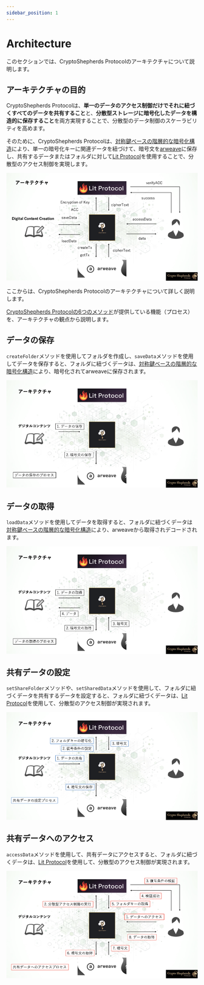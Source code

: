 ```yaml
---
sidebar_position: 1
---
```


# Architecture

このセクションでは、CryptoShepherds Protocolのアーキテクチャについて説明します。

## アーキテクチャの目的
CryptoShepherds Protocolは、**単一のデータのアクセス制御だけでそれに紐づくすべてのデータを共有すること**と、**分散型ストレージに暗号化したデータを構造的に保存すること**を両方実現することで、分散型のデータ制御のスケーラビリティを高めます。

そのために、CryptoShepherds Protocolは、[対称鍵ベースの階層的な暗号化構造](./folder-encryption.md)により、単一の暗号化キーに関連データを紐づけて、暗号文を[arweave](https://www.arweave.org/)に保存し、共有するデータまたはフォルダに対して[Lit Protocol](https://litprotocol.com/)を使用することで、分散型のアクセス制御を実現します。

![alt text](./images/architecture.png)


ここからは、CryptoShepherds Protocolのアーキテクチャについて詳しく説明します。

[CryptoShepherds Protocolの6つのメソッド](../quick-start/basic-usage.md)が提供している機能（プロセス）を、アーキテクチャの観点から説明します。

## データの保存

`createFolder`メソッドを使用してフォルダを作成し、`saveData`メソッドを使用してデータを保存すると、フォルダに紐づくデータは、[対称鍵ベースの階層的な暗号化構造](./folder-encryption.md)により、暗号化されてarweaveに保存されます。

![alt text](./images/saveData.png)

## データの取得

`loadData`メソッドを使用してデータを取得すると、フォルダに紐づくデータは[対称鍵ベースの階層的な暗号化構造](./folder-encryption.md)により、arweaveから取得されデコードされます。

![alt text](./images/loadData.png)

## 共有データの設定

`setShareFolder`メソッドや、`setSharedData`メソッドを使用して、フォルダに紐づくデータを共有するデータを設定すると、フォルダに紐づくデータは、[Lit Protocol](https://litprotocol.com/)を使用して、分散型のアクセス制御が実現されます。

![alt text](./images/setShareFolder.png)

## 共有データへのアクセス

`accessData`メソッドを使用して、共有データにアクセスすると、フォルダに紐づくデータは、[Lit Protocol](https://litprotocol.com/)を使用して、分散型のアクセス制御が実現されます。

![alt text](./images/accessData.png)
